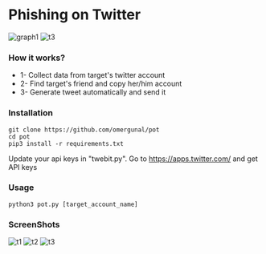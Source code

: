 # Phishing on Twitter
![graph1](https://github.com/omergunal/T/blob/master/img/1.png)
![t3](https://github.com/omergunal/PoT/blob/master/img/t3.png)
### How it works?

* 1- Collect data from target's twitter account
* 2- Find target's friend and copy her/him account
* 3- Generate tweet automatically and send it

### Installation
```
git clone https://github.com/omergunal/pot
cd pot
pip3 install -r requirements.txt
```
Update your api keys in "twebit.py". Go to https://apps.twitter.com/ and get API keys

### Usage
```
python3 pot.py [target_account_name]
```

### ScreenShots

![t1](https://github.com/omergunal/PoT/blob/master/img/t1.png)
![t2](https://github.com/omergunal/PoT/blob/master/img/t2.png)
![t3](https://github.com/omergunal/PoT/blob/master/img/t3.png)
